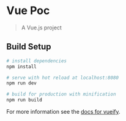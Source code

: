 # Vue Poc

> A Vue.js project

## Build Setup

``` bash
# install dependencies
npm install

# serve with hot reload at localhost:8080
npm run dev

# build for production with minification
npm run build
```

For more information see the [docs for vueify](https://github.com/vuejs/vueify).
